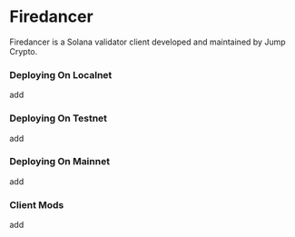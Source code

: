 # Firedancer

Firedancer is a Solana validator client developed and maintained by Jump Crypto.

### Deploying On Localnet

add

### Deploying On Testnet

add

### Deploying On Mainnet

add

### Client Mods

add
